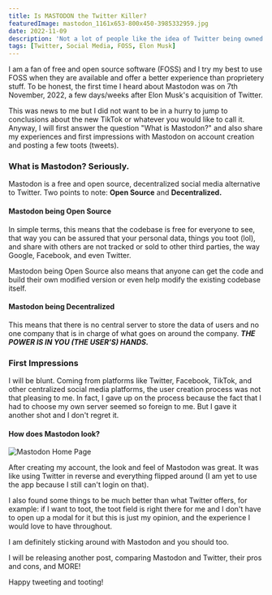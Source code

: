 ```yaml
---
title: Is MASTODON the Twitter Killer?
featuredImage: mastodon_1161x653-800x450-3985332959.jpg
date: 2022-11-09
description: 'Not a lot of people like the idea of Twitter being owned by one person and to make things worse, that person being Elon Musk. Millions have opted for other alternatives, namely, Mastodon.'
tags: [Twitter, Social Media, FOSS, Elon Musk]
---
```


I am a fan of free and open source software (FOSS) and I try my best to use FOSS when they are available and offer a better experience than proprietery stuff. To be honest, the first time I heard about Mastodon was on 7th November, 2022, a few days/weeks after Elon Musk's acquisition of Twitter.

This was news to me but I did not want to be in a hurry to jump to conclusions about the new TikTok or whatever you would like to call it. Anyway, I will first answer the question "What is Mastodon?" and also share my experiences and first impressions with Mastodon on account creation and posting a few toots (tweets).

### What is Mastodon? Seriously.

Mastodon is a free and open source, decentralized social media alternative to Twitter. Two points to note: **Open Source** and **Decentralized.**

#### **Mastodon being Open Source**

In simple terms, this means that the codebase is free for everyone to see, that way you can be assured that your personal data, things you toot (lol), and share with others are not tracked or sold to other third parties, the way Google, Facebook, and even Twitter.

Mastodon being Open Source also means that anyone can get the code and build their own modified version or even help modify the existing codebase itself.

#### Mastodon being Decentralized

This means that there is no central server to store the data of users and no one company that is in charge of what goes on around the company. **_THE POWER IS IN YOU (THE USER'S) HANDS._**

### **First Impressions**

I will be blunt. Coming from platforms like Twitter, Facebook, TikTok, and other centralized social media platforms, the user creation process was not that pleasing to me. In fact, I gave up on the process because the fact that I had to choose my own server seemed so foreign to me. But I gave it another shot and I don't regret it.

#### How does Mastodon look?

![Mastodon Home Page](screenshot-2022-11-09-at-17-20-16-c.im.png "Mastodon's Home Page - I felt right at home with")

After creating my account, the look and feel of Mastodon was great. It was like using Twitter in reverse and everything flipped around (I am yet to use the app because I still can't login on that).

I also found some things to be much better than what Twitter offers, for example: if I want to toot, the toot field is right there for me and I don't have to open up a modal for it but this is just my opinion, and the experience I would love to have throughout.

I am definitely sticking around with Mastodon and you should too.

I will be releasing another post, comparing Mastodon and Twitter, their pros and cons, and MORE!

Happy tweeting and tooting!

